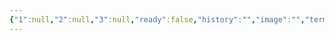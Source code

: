 ```yaml
---
{"1":null,"2":null,"3":null,"ready":false,"history":"","image":"","terms":null,"images":null,"heroes":"","features":null,"appearance":null,"dg-publish":true,"permalink":"/tabliczy/mifologicheskie-syuzhety/saturn-pozhirayushhij-svoih-detej/","dgPassFrontmatter":true}
---
```



